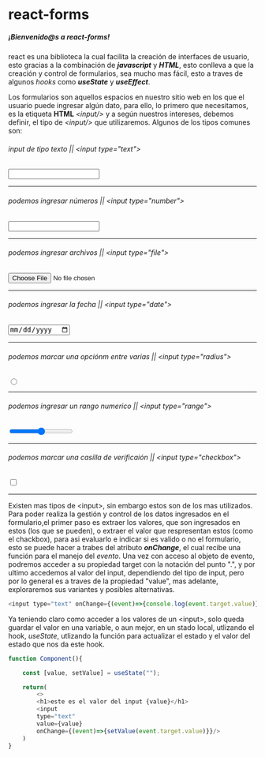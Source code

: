 # react-forms

##### ¡Bienvenido@s a _react-forms_!

react es una biblioteca la cual facilita la creación de interfaces de usuario, esto gracias a la combinación de _**javascript**_ y _**HTML**_, 
esto conlleva a que la creación y control de formularios, sea mucho mas fácil, esto a traves de algunos _hooks_ como _**useState**_ y _**useEffect**_.

Los formularios son aquellos espacios en nuestro sitio web en los que el usuario puede ingresar algún dato, para ello, lo primero que necesitamos, es la etiqueta **HTML** _\<input/>_ y a según nuestros intereses, debemos definir, el tipo de _\<input/>_ que utilizaremos. Algunos de los tipos comunes son:

###### input de tipo texto || \<input type="text">
<input type="text"> 

---

###### podemos ingresar números || \<input type="number"> 
<input type="number"> 

---
###### podemos ingresar archivos || \<input type="file">  
<input type="file">

---
###### podemos ingresar la fecha || \<input type="date">  
<input type="date">  

---
###### podemos marcar una opciónm entre varias || \<input type="radius">  
<input type="radio">

---
###### podemos ingresar un rango numerico || \<input type="range"> 
<input type="range">

---
###### podemos marcar una casilla de verificaión || \<input type="checkbox"> 

<input type="checkbox">

---

Existen mas tipos de \<input>, sin embargo estos son de los mas utilizados. Para poder realiza la gestión y control de los datos ingresados en el formulario,el primer paso es extraer los valores, que son ingresados en estos (los que se pueden), o extraer el valor que respresentan estos (como el chackbox), para asi evaluarlo e indicar si es valido o no el formulario, esto se puede hacer a trabes del atributo _**onChange**_, el cual recibe una función para el manejo del _evento_. Una vez con acceso al objeto de evento, podremos acceder a su propiedad target con la notación del punto ".", y por ultimo accedemos al valor del input, dependiendo del tipo de input, pero por lo general es a traves de la propiedad "value", mas adelante, exploraremos sus variantes y posibles alternativas.

```javascript
<input type="text" onChange={(event)=>{console.log(event.target.value)}}/>//value es el texto en el input
```

Ya teniendo claro como acceder a los valores de un \<input>, solo queda guardar el valor en una variable, o aun mejor, en un stado local, utlizando el hook, _useState_, utlizando la función para actualizar el estado y el valor del estado que nos da este hook.

```javascript
function Component(){

    const [value, setValue] = useState("");

    return(
        <>
        <h1>este es el valor del input {value}</h1>
        <input 
        type="text" 
        value={value}
        onChange={(event)=>{setValue(event.target.value)}}/>
    )
}
```

